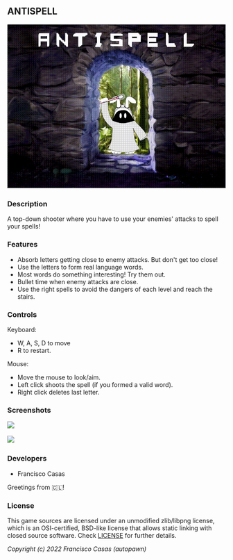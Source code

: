 
## ANTISPELL

![Antispell](screenshots/title.gif)

### Description

A top-down shooter where you have to use your enemies' attacks to spell your spells!

### Features

 - Absorb letters getting close to enemy attacks. But don't get too close!
 - Use the letters to form real language words.
 - Most words do something interesting! Try them out.
 - Bullet time when enemy attacks are close.
 - Use the right spells to avoid the dangers of each level and reach the stairs.

### Controls

Keyboard:
 - W, A, S, D to move
 - R to restart.

Mouse:
 - Move the mouse to look/aim.
 - Left click shoots the spell (if you formed a valid word).
 - Right click deletes last letter.

### Screenshots

![](screenshots/gameplay001.gif)

![](screenshots/gameplay002.gif)

### Developers

- Francisco Casas

Greetings from 🇨🇱!

<!-- ### Links

 - YouTube Gameplay: $(YouTube Link)
 - itch.io Release: $(itch.io Game Page) -->

### License

This game sources are licensed under an unmodified zlib/libpng license, which is an OSI-certified, BSD-like license that allows static linking with closed source software. Check [LICENSE](LICENSE) for further details.

*Copyright (c) 2022 Francisco Casas (autopawn)*

